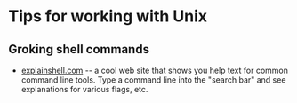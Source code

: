 
# Tips for working with Unix


## Groking shell commands

* [explainshell.com](https://explainshell.com/) -- a cool web site that shows you help text for common command line tools. Type a command line into the "search bar" and see explanations for various flags, etc.  